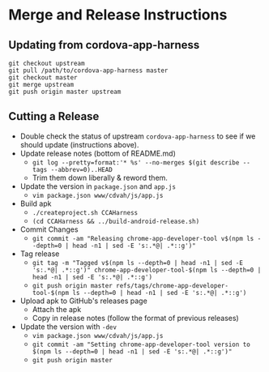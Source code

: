 # Merge and Release Instructions

## Updating from cordova-app-harness

    git checkout upstream
    git pull /path/to/cordova-app-harness master
    git checkout master
    git merge upstream
    git push origin master upstream

## Cutting a Release

- Double check the status of upstream `cordova-app-harness` to see if we should update (instructions above).
- Update release notes (bottom of README.md)
  - `git log --pretty=format:'* %s' --no-merges $(git describe --tags --abbrev=0)..HEAD`
  - Trim them down liberally & reword them.
- Update the version in `package.json` and `app.js`
  - `vim package.json www/cdvah/js/app.js`
- Build apk
  - `./createproject.sh CCAHarness`
  - `(cd CCAHarness && ../build-android-release.sh)`
- Commit Changes
  - `git commit -am "Releasing chrome-app-developer-tool v$(npm ls --depth=0 | head -n1 | sed -E 's:.*@| .*::g')"`
- Tag release
  - `git tag -m "Tagged v$(npm ls --depth=0 | head -n1 | sed -E 's:.*@| .*::g')" chrome-app-developer-tool-$(npm ls --depth=0 | head -n1 | sed -E 's:.*@| .*::g')`
  - `git push origin master refs/tags/chrome-app-developer-tool-$(npm ls --depth=0 | head -n1 | sed -E 's:.*@| .*::g')`
- Upload apk to GitHub's releases page
  - Attach the apk
  - Copy in release notes (follow the format of previous releases)
- Update the version with `-dev`
  - `vim package.json www/cdvah/js/app.js`
  - `git commit -am "Setting chrome-app-developer-tool version to $(npm ls --depth=0 | head -n1 | sed -E 's:.*@| .*::g')"`
  - `git push origin master`
